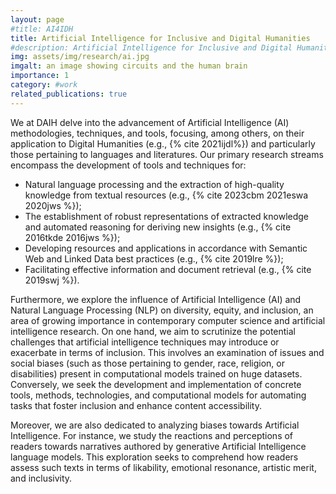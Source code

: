 ```yaml
---
layout: page
#title: AI4IDH
title: Artificial Intelligence for Inclusive and Digital Humanities
#description: Artificial Intelligence for Inclusive and Digital Humanities
img: assets/img/research/ai.jpg
imgalt: an image showing circuits and the human brain
importance: 1
category: #work
related_publications: true
---
```



We at DAIH delve into the advancement of Artificial Intelligence (AI) methodologies, techniques, and tools, focusing, among others, on their application to Digital Humanities (e.g., {% cite 2021ijdl%}) and particularly those pertaining to languages and literatures. Our primary research streams encompass the development of tools and techniques for:

* Natural language processing and the extraction of high-quality knowledge from textual resources (e.g., {% cite 2023cbm 2021eswa 2020jws %});
* The establishment of robust representations of extracted knowledge and automated reasoning for deriving new insights (e.g., {% cite 2016tkde 2016jws %});
* Developing resources and applications in accordance with Semantic Web and Linked Data best practices (e.g., {% cite 2019lre %});
* Facilitating effective information and document retrieval (e.g., {% cite 2019swj %}).

Furthermore, we explore the influence of Artificial Intelligence (AI) and Natural Language Processing (NLP) on diversity, equity, and inclusion, an area of growing importance in contemporary computer science and artificial intelligence research. On one hand, we aim to scrutinize the potential challenges that artificial intelligence techniques may introduce or exacerbate in terms of inclusion. This involves an examination of issues and social biases (such as those pertaining to gender, race, religion, or disabilities) present in computational models trained on huge datasets. Conversely, we seek the development and implementation of concrete tools, methods, technologies, and computational models for automating tasks that foster inclusion and enhance content accessibility.

Moreover, we are also dedicated to analyzing biases towards Artificial Intelligence. For instance, we study the reactions and perceptions of readers towards narratives authored by generative Artificial Intelligence language models. This exploration seeks to comprehend how readers assess such texts in terms of likability, emotional resonance, artistic merit, and inclusivity.